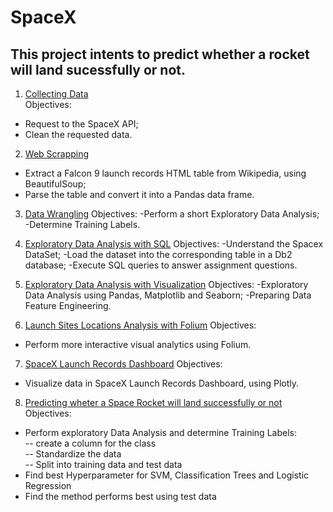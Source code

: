 # SpaceX

## This project intents to predict whether a rocket will land sucessfully or not.

1. [Collecting Data](https://github.com/hermannvargens/SpaceX/blob/main/jupyter-labs-spacex-data-collection-api.ipynb)  
Objectives:  
- Request to the SpaceX API;
- Clean the requested data.

2. [Web Scrapping](https://github.com/hermannvargens/SpaceX/blob/main/jupyter-labs-webscraping.ipynb)
- Extract a Falcon 9 launch records HTML table from Wikipedia, using BeautifulSoup;
- Parse the table and convert it into a Pandas data frame.

3. [Data Wrangling](https://github.com/hermannvargens/SpaceX/blob/main/labs-jupyter-spacex-Data%20wrangling.ipynb)
Objectives:
-Perform a short Exploratory Data Analysis;
-Determine Training Labels.

4. [Exploratory Data Analysis with SQL](https://github.com/hermannvargens/SpaceX/blob/main/jupyter-labs-eda-sql-coursera.ipynb)
Objectives:
-Understand the Spacex DataSet;
-Load the dataset into the corresponding table in a Db2 database;
-Execute SQL queries to answer assignment questions.

5. [Exploratory Data Analysis with Visualization](https://github.com/hermannvargens/SpaceX/blob/main/jupyter-labs-eda-dataviz.ipynb)
Objectives:
-Exploratory Data Analysis using Pandas, Matplotlib and Seaborn;
-Preparing Data Feature Engineering.

6. [Launch Sites Locations Analysis with Folium](https://github.com/hermannvargens/SpaceX/blob/main/lab_jupyter_launch_site_location.ipynb)
Objectives:
- Perform more interactive visual analytics using Folium.

7. [SpaceX Launch Records Dashboard](https://github.com/hermannvargens/SpaceX/blob/main/lab_theia_plotly_dash.ipynb)
Objectives:
- Visualize data in SpaceX Launch Records Dashboard, using Plotly.

8. [Predicting wheter a Space Rocket will land successfully or not](https://github.com/hermannvargens/SpaceX/blob/main/jupyter-labs-webscraping.ipynb)
Objectives:  
- Perform exploratory Data Analysis and determine Training Labels:  
-- create a column for the class  
-- Standardize the data  
-- Split into training data and test data  
- Find best Hyperparameter for SVM, Classification Trees and Logistic Regression  
- Find the method performs best using test data

